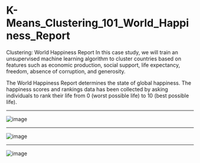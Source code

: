 # K-Means_Clustering_101_World_Happiness_Report

Clustering: World Happiness Report
In this case study, we will train an unsupervised machine learning algorithm to cluster countries based on features such as economic production, social support, life expectancy, freedom, absence of corruption, and generosity.

The World Happiness Report determines the state of global happiness. The happiness scores and rankings data has been collected by asking individuals to rank their life from 0 (worst possible life) to 10 (best possible life).
__________________________________________________________________________________________________________________________
![image](https://github.com/AUBAI-ALKHABBAZ/K-Means_Clustering_101_World_Happiness_Report/assets/102236043/8a924eb1-3e73-4cd4-b3b9-a4931cfecf59)
__________________________________________________________________________________________________________________________
![image](https://github.com/AUBAI-ALKHABBAZ/K-Means_Clustering_101_World_Happiness_Report/assets/102236043/16b28a59-3b15-4b8e-b268-2d1b22e23936)
__________________________________________________________________________________________________________________________
![image](https://github.com/AUBAI-ALKHABBAZ/K-Means_Clustering_101_World_Happiness_Report/assets/102236043/e7f9dcb8-ed93-41a1-95d0-2718bc2eb0f3)
